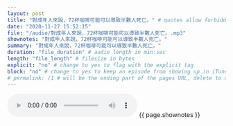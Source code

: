 ```yaml
---
layout: post
title: "對成年人來說，72杯咖啡可能可以導致半數人死亡。" # quotes allow forbidden characters like the colon
date: "2020-11-27 15:52:15"
file: "/audio/對成年人來說，72杯咖啡可能可以導致半數人死亡。.mp3"
shownotes: "對成年人來說，72杯咖啡可能可以導致半數人死亡。"
summary: "對成年人來說，72杯咖啡可能可以導致半數人死亡。"
duration: "file_duration" # audio length in min:sec
length: "file_length" # filesize in bytes
explicit: "no" # change to yes to flag with the explicit tag
block: "no" # change to yes to keep an episode from showing up in iTunes
# permalink: /1 # will be the ending part of the pages URL, delete to default to the title
---
```


<audio controls>
<source src="{{site.url}}{{site.baseurl}}{{ page.file }}" type="audio/x-mp3">
Your browser does not support the audio element.
</audio>
{{ page.shownotes }}
